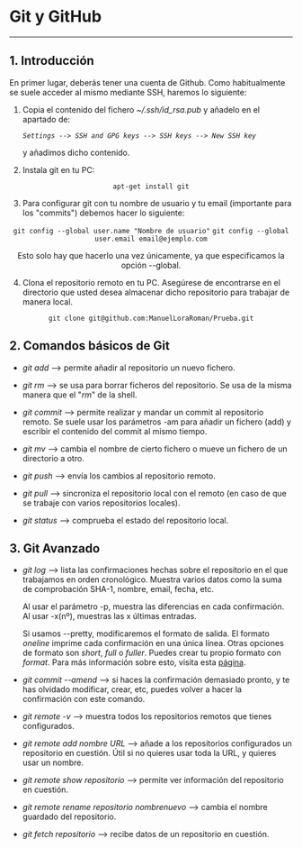 # Git y GitHub
------------------------------

## 1. Introducción

En primer lugar, deberás tener una cuenta de Github. Como habitualmente se suele
acceder al mismo mediante SSH, haremos lo siguiente:


1. Copia el contenido del fichero *~/.ssh/id_rsa.pub* y añadelo en el apartado
de:
 
   _```Settings --> SSH and GPG keys --> SSH keys --> New SSH key```_  

   y añadimos dicho contenido.    

2. Instala git en tu PC:

<div align="center">

```apt-get install git```

</div>

3. Para configurar git con tu nombre de usuario y tu email (importante para
los "commits") debemos hacer lo siguiente:

<div align="center">

```git config --global user.name "Nombre de usuario"```
```git config --global user.email email@ejemplo.com```

Esto solo hay que hacerlo una vez únicamente, ya que especificamos la opción
--global.

</div>

4. Clona el repositorio remoto en tu PC. Asegúrese de encontrarse en el 
directorio que usted desea almacenar dicho repositorio para trabajar de manera
local.

<div align="center">

```git clone git@github.com:ManuelLoraRoman/Prueba.git``` 

</div>

## 2. Comandos básicos de Git

* _git add_ --> permite añadir al repositorio un nuevo fichero.

* _git rm_ --> se usa para borrar ficheros del repositorio. Se usa de la misma
               manera que el "_rm_" de la shell.

* _git commit_ --> permite realizar y mandar un commit al repositorio remoto.
                 Se suele usar los parámetros -am para añadir un fichero
		 (add) y escribir el contenido del commit al mismo tiempo.

* _git mv_ --> cambia el nombre de cierto fichero o mueve un fichero de un
	       directorio a otro.

* _git push_ --> envía los cambios al repositorio remoto.

* _git pull_ --> sincroniza el repositorio local con el remoto (en caso de que
               se trabaje con varios repositorios locales).

* _git status_ --> comprueba el estado del repositorio local.


## 3. Git Avanzado


* _git log_ --> lista las confirmaciones hechas sobre el repositorio en el
		que trabajamos en orden cronológico. Muestra varios datos como
		la suma de comprobación SHA-1, nombre, email, fecha, etc.
		
	Al usar el parámetro -p, muestra las diferencias en cada
	confirmación. Al usar -x(nº), muestras las x últimas entradas.
		
	Si usamos --pretty, modificaremos el formato de salida. El 
	formato _oneline_ imprime cada confirmación en una única línea.
	Otras opciones de formato son _short_, _full_ o _fuller_.
	Puedes crear tu propio formato con _format_. Para más
	información sobre esto, visita esta [página](https://uniwebsidad.com/libros/pro-git/capitulo-2/viendo-el-historico-de-confirmaciones).


* _git commit --amend_ --> si haces la confirmación demasiado pronto, y te has
			   olvidado modificar, crear, etc, puedes volver a hacer
			   la confirmación con este comando. 
 
* _git remote -v_ --> muestra todos los repositorios remotos que tienes
		      configurados.

* _git remote add nombre URL_ --> añade a los repositorios configurados un
				  repositorio en cuestión. Útil si no quieres
				  usar toda la URL, y quieres usar un nombre. 

* _git remote show repositorio_ --> permite ver información del repositorio en
				    cuestión.

* _git remote rename repositorio nombrenuevo_ --> cambia el nombre guardado del
						  repositorio. 

* _git fetch repositorio_ --> recibe datos de un repositorio en cuestión.
